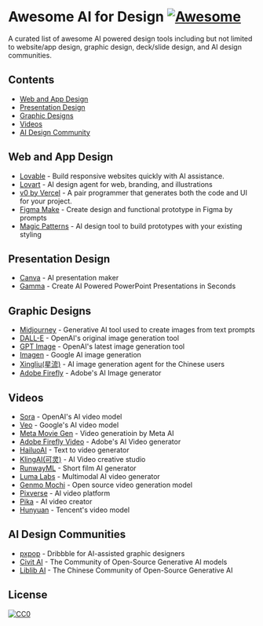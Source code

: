 # Awesome AI for Design [![Awesome](https://cdn.rawgit.com/sindresorhus/awesome/d7305f38d29fed78fa85652e3a63e154dd8e8829/media/badge.svg)](https://github.com/sindresorhus/awesome)
A curated list of awesome AI powered design tools including but not limited to website/app design, graphic design, deck/slide design, and AI design communities.

## Contents

- [Web and App Design](#web-and-app-design)
- [Presentation Design](#presentation-design)
- [Graphic Designs](#illustrations)
- [Videos](#videos)
- [AI Design Community](#ai-design-communities)

## Web and App Design

- [Lovable](https://www.lovable.dev) - Build responsive websites quickly with AI assistance.
- [Lovart](https://www.lovart.ai) - AI design agent for web, branding, and illustrations
- [v0 by Vercel](https://v0.dev) - A pair programmer that generates both the code and UI for your project.
- [Figma Make](https://www.figma.com/make/) - Create design and functional prototype in Figma by prompts
- [Magic Patterns](https://www.magicpatterns.com) - AI design tool to build prototypes with your existing styling

## Presentation Design
- [Canva](https://www.canva.com/) - AI presentation maker
- [Gamma](https://gamma.app/) - Create AI Powered PowerPoint Presentations in Seconds

## Graphic Designs
- [Midjourney](https://www.midjourney.com/) - Generative AI tool used to create images from text prompts
- [DALL-E](https://platform.openai.com/docs/models/dall-e-3) - OpenAI's original image generation tool
- [GPT Image](https://platform.openai.com/docs/models/gpt-image-1) - OpenAI's latest image generation tool
- [Imagen](https://deepmind.google/models/imagen/) - Google AI image generation
- [Xingliu(星流)](https://www.xingliu.art/) - AI image generation agent for the Chinese users
- [Adobe Firefly](https://www.adobe.com/products/firefly.html) - Adobe's AI Image generator 

## Videos
- [Sora](https://openai.com/sora/) - OpenAI's AI video model
- [Veo](https://deepmind.google/models/veo/) - Google's AI video model
- [Meta Movie Gen](https://ai.meta.com/research/movie-gen/) - Video generatioin by Meta AI
- [Adobe Firefly Video](https://www.adobe.com/products/firefly.html) - Adobe's AI Video generator 
- [HailuoAI](https://hailuoai.video/) - Text to video generator
- [KlingAI(可灵)](https://www.klingai.com/global/) - AI Video creative studio
- [RunwayML](https://runwayml.com/) - Short film AI generator
- [Luma Labs](https://lumalabs.ai/) - Multimodal AI video generator
- [Genmo Mochi](https://www.genmo.ai/) - Open source video generation model
- [Pixverse](https://app.pixverse.ai/onboard) - AI video platform
- [Pika](https://pika.art/about) - AI video creator
- [Hunyuan](https://aivideo.hunyuan.tencent.com/) - Tencent's video model

## AI Design Communities
- [pxpop](https://www.pxpop.com) - Dribbble for AI-assisted graphic designers
- [Civit AI](https://www.civitai.com) - The Community of Open-Source Generative AI models
- [Liblib AI](https://www.liblib.art/) - The Chinese Community of Open-Source Generative AI

## License

[![CC0](https://licensebuttons.net/p/zero/1.0/88x31.png)](https://creativecommons.org/publicdomain/zero/1.0/)
